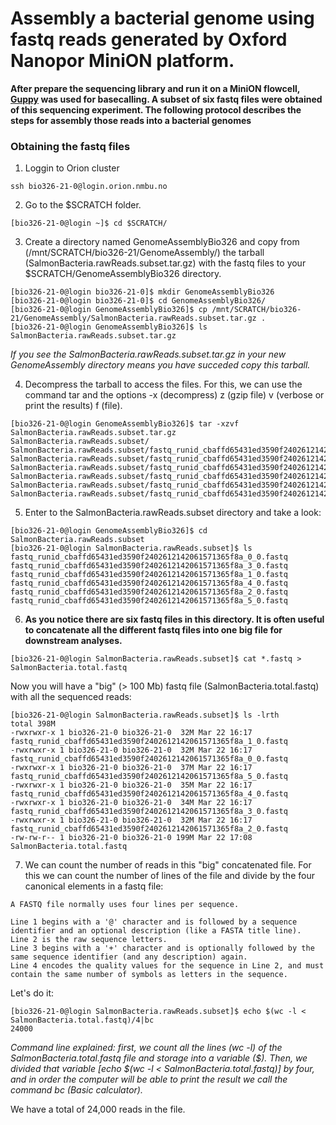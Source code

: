 # Assembly a bacterial genome using fastq reads generated by Oxford Nanopor MiniON platform.

 **After prepare the sequencing library and run it on a MiniON flowcell, [Guppy](https://nanoporetech.com/nanopore-sequencing-data-analysis) was used for basecalling. 
 A subset of six fastq files were obtained of this sequencing experiment. The following protocol describes the steps for assembly those reads into a bacterial genomes**
 
 ### Obtaining the fastq files
 
 1. Loggin to Orion cluster

```console
ssh bio326-21-0@login.orion.nmbu.no
```

2. Go to the $SCRATCH folder. 
```console
[bio326-21-0@login ~]$ cd $SCRATCH/
```
3. Create a directory named GenomeAssemblyBio326 and copy from (/mnt/SCRATCH/bio326-21/GenomeAssembly/) the tarball (SalmonBacteria.rawReads.subset.tar.gz) with the fastq files to your $SCRATCH/GenomeAssemblyBio326 directory.

```console
[bio326-21-0@login bio326-21-0]$ mkdir GenomeAssemblyBio326
[bio326-21-0@login bio326-21-0]$ cd GenomeAssemblyBio326/
[bio326-21-0@login GenomeAssemblyBio326]$ cp /mnt/SCRATCH/bio326-21/GenomeAssembly/SalmonBacteria.rawReads.subset.tar.gz .
[bio326-21-0@login GenomeAssemblyBio326]$ ls
SalmonBacteria.rawReads.subset.tar.gz
```
*If you see the SalmonBacteria.rawReads.subset.tar.gz in your new GenomeAssembly directory means you have succeded copy this tarball.*

4. Decompress the tarball to access the files. For this, we can use the command tar and the options -x (decompress) z (gzip file) v (verbose or print the results) f (file).

```console
[bio326-21-0@login GenomeAssemblyBio326]$ tar -xzvf SalmonBacteria.rawReads.subset.tar.gz
SalmonBacteria.rawReads.subset/
SalmonBacteria.rawReads.subset/fastq_runid_cbaffd65431ed3590f2402612142061571365f8a_0_0.fastq
SalmonBacteria.rawReads.subset/fastq_runid_cbaffd65431ed3590f2402612142061571365f8a_1_0.fastq
SalmonBacteria.rawReads.subset/fastq_runid_cbaffd65431ed3590f2402612142061571365f8a_2_0.fastq
SalmonBacteria.rawReads.subset/fastq_runid_cbaffd65431ed3590f2402612142061571365f8a_3_0.fastq
SalmonBacteria.rawReads.subset/fastq_runid_cbaffd65431ed3590f2402612142061571365f8a_4_0.fastq
SalmonBacteria.rawReads.subset/fastq_runid_cbaffd65431ed3590f2402612142061571365f8a_5_0.fastq
```

5. Enter to the SalmonBacteria.rawReads.subset directory and take a look:

```console
[bio326-21-0@login GenomeAssemblyBio326]$ cd SalmonBacteria.rawReads.subset
[bio326-21-0@login SalmonBacteria.rawReads.subset]$ ls
fastq_runid_cbaffd65431ed3590f2402612142061571365f8a_0_0.fastq  fastq_runid_cbaffd65431ed3590f2402612142061571365f8a_3_0.fastq
fastq_runid_cbaffd65431ed3590f2402612142061571365f8a_1_0.fastq  fastq_runid_cbaffd65431ed3590f2402612142061571365f8a_4_0.fastq
fastq_runid_cbaffd65431ed3590f2402612142061571365f8a_2_0.fastq  fastq_runid_cbaffd65431ed3590f2402612142061571365f8a_5_0.fastq
```
6. **As you notice there are six fastq files in this directory. It is often useful to concatenate all the different fastq files into one big file for downstream analyses.**

```console
[bio326-21-0@login SalmonBacteria.rawReads.subset]$ cat *.fastq > SalmonBacteria.total.fastq
```

Now you will have a "big" (> 100 Mb) fastq file (SalmonBacteria.total.fastq) with all the sequenced reads:

```console
[bio326-21-0@login SalmonBacteria.rawReads.subset]$ ls -lrth
total 398M
-rwxrwxr-x 1 bio326-21-0 bio326-21-0  32M Mar 22 16:17 fastq_runid_cbaffd65431ed3590f2402612142061571365f8a_1_0.fastq
-rwxrwxr-x 1 bio326-21-0 bio326-21-0  32M Mar 22 16:17 fastq_runid_cbaffd65431ed3590f2402612142061571365f8a_0_0.fastq
-rwxrwxr-x 1 bio326-21-0 bio326-21-0  37M Mar 22 16:17 fastq_runid_cbaffd65431ed3590f2402612142061571365f8a_5_0.fastq
-rwxrwxr-x 1 bio326-21-0 bio326-21-0  35M Mar 22 16:17 fastq_runid_cbaffd65431ed3590f2402612142061571365f8a_4_0.fastq
-rwxrwxr-x 1 bio326-21-0 bio326-21-0  34M Mar 22 16:17 fastq_runid_cbaffd65431ed3590f2402612142061571365f8a_3_0.fastq
-rwxrwxr-x 1 bio326-21-0 bio326-21-0  32M Mar 22 16:17 fastq_runid_cbaffd65431ed3590f2402612142061571365f8a_2_0.fastq
-rw-rw-r-- 1 bio326-21-0 bio326-21-0 199M Mar 22 17:08 SalmonBacteria.total.fastq
```

7. We can count the number of reads in this "big" concatenated file. For this we can count the number of lines of the file and divide by the four canonical elements in a fastq file: 

```
A FASTQ file normally uses four lines per sequence.

Line 1 begins with a '@' character and is followed by a sequence identifier and an optional description (like a FASTA title line).
Line 2 is the raw sequence letters.
Line 3 begins with a '+' character and is optionally followed by the same sequence identifier (and any description) again.
Line 4 encodes the quality values for the sequence in Line 2, and must contain the same number of symbols as letters in the sequence.
```
Let's do it:

```console
[bio326-21-0@login SalmonBacteria.rawReads.subset]$ echo $(wc -l < SalmonBacteria.total.fastq)/4|bc
24000
```

*Command line explained: first, we count all the lines (wc -l) of the SalmonBacteria.total.fastq file and storage into a variable ($). Then, we divided that variable \[echo $(wc -l < SalmonBacteria.total.fastq)\] by four, and in order the computer will be able to print the result we call the command bc (Basic calculator).*

We have a total of 24,000 reads in the file.






 
